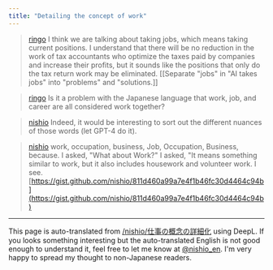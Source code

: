 ```yaml
---
title: "Detailing the concept of work"
---
```



> [ringo](https://twitter.com/ringo/status/1643635750376730624) I think we are talking about taking jobs, which means taking current positions.
>  I understand that there will be no reduction in the work of tax accountants who optimize the taxes paid by companies and increase their profits, but it sounds like the positions that only do the tax return work may be eliminated.
>  [[Separate "jobs" in "AI takes jobs" into "problems" and "solutions.]]

> [ringo](https://twitter.com/ringo/status/1643636001384931329) Is it a problem with the Japanese language that work, job, and career are all considered work together?

> [nishio](https://twitter.com/nishio/status/1643636570241777664) Indeed, it would be interesting to sort out the different nuances of those words (let GPT-4 do it).

> [nishio](https://twitter.com/nishio/status/1643637607417671680) work, occupation, business, Job, Occupation, Business, because. I asked, "What about Work?" I asked, "It means something similar to work, but it also includes housework and volunteer work. I see.
[https://gist.github.com/nishio/811d460a99a7e4f1b46fc30d4464c94b](https://gist.github.com/nishio/811d460a99a7e4f1b46fc30d4464c94b)


---
This page is auto-translated from [/nishio/仕事の概念の詳細化](https://scrapbox.io/nishio/仕事の概念の詳細化) using DeepL. If you looks something interesting but the auto-translated English is not good enough to understand it, feel free to let me know at [@nishio_en](https://twitter.com/nishio_en). I'm very happy to spread my thought to non-Japanese readers.